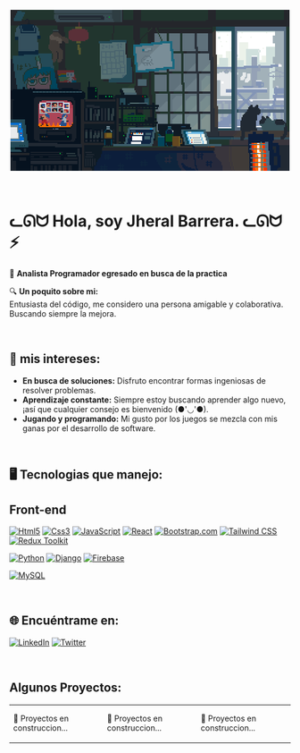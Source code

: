 <p align="center">
  <img src="banner.gif" alt="Banner GIF">
</p>

<br>

# ᓚᘏᗢ Hola, soy Jheral Barrera. ᓚᘏᗢ ⚡️

🚀 **Analista Programador egresado en busca de la practica**


🔍 **Un poquito sobre mi:**
<br>
Entusiasta del código, me considero una persona amigable y colaborativa. Buscando siempre la mejora.

<br>

## 🌿 mis intereses:
- **En busca de soluciones:** Disfruto encontrar formas ingeniosas de resolver problemas.
- **Aprendizaje constante:** Siempre estoy buscando aprender algo nuevo, ¡así que cualquier consejo es bienvenido (●'◡'●).
- **Jugando y programando:** Mi gusto por los juegos se mezcla con mis ganas por el desarrollo de software.

<br>

## 🖥️ Tecnologias que manejo:

## Front-end

[![Html5](https://img.shields.io/badge/HTML5-E34F26?style=for-the-badge&logo=html5&logoColor=white)]()
[![Css3](https://img.shields.io/badge/CSS3-1572B6?style=for-the-badge&logo=css3&logoColor=white)]()
[![JavaScript](https://img.shields.io/badge/JavaScript-F7DF1E?style=for-the-badge&logo=javascript&logoColor=black)]()
[![React](https://img.shields.io/badge/React-20232A?style=for-the-badge&logo=react&logoColor=61DAFB)](React-url)
[![Bootstrap.com](https://img.shields.io/badge/Bootstrap-563D7C?style=for-the-badge&logo=bootstrap&logoColor=white)](Bootstrap-url)
[![Tailwind CSS](https://img.shields.io/badge/Tailwind_CSS-38B2AC?style=for-the-badge&logo=tailwind-css&logoColor=white)](Tailwind-url)
[![Redux Toolkit](https://img.shields.io/badge/Redux_Toolkit-764ABC?style=for-the-badge&logo=redux&logoColor=white)]()


[![Python](https://img.shields.io/badge/Python-3776AB?style=for-the-badge&logo=python&logoColor=white)]()
[![Django](https://img.shields.io/badge/Django-092E20?style=for-the-badge&logo=django&logoColor=white)]()
[![Firebase](https://img.shields.io/badge/Firebase-FFCA28?style=for-the-badge&logo=firebase&logoColor=black)]()

[![MySQL](https://img.shields.io/badge/MySQL-00000F?style=for-the-badge&logo=mysql&logoColor=white)]()


<br>

## 🌐 Encuéntrame en:
[![LinkedIn](https://img.shields.io/badge/LinkedIn-%231DA1F2.svg?style=for-the-badge&logo=linkedin&logoColor=white)](https://www.linkedin.com/in/jheral-barrera-62845a284/)
[![Twitter](https://img.shields.io/badge/Twitter-%231DA1F2.svg?style=for-the-badge&logo=twitter&logoColor=white)](https://twitter.com/JheralBarrera)

<br>

## Algunos Proyectos:

<table align="center" style="width:100%">
<tr>
<td>
<p> 👀 Proyectos en construccion... </p>
</td>
<td>
<p> 👀 Proyectos en construccion... </p>
</td>
<td>
<p> 👀 Proyectos en construccion... </p>
</td>
</tr>

